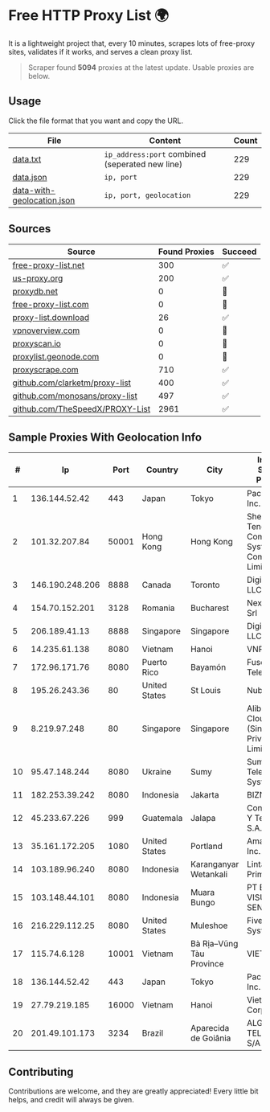 
# Free HTTP Proxy List 🌍

It is a lightweight project that, every 10 minutes, scrapes lots of free-proxy sites, validates if it works, and serves a clean proxy list.


> Scraper found **5094** proxies at the latest update. Usable proxies are below.

## Usage

Click the file format that you want and copy the URL.


|File|Content|Count|
|----|-------|-----|
|[data.txt](https://raw.githubusercontent.com/themiralay/Proxy-List-World/master/data.txt)|`ip_address:port` combined (seperated new line)|229|
|[data.json](https://raw.githubusercontent.com/themiralay/Proxy-List-World/master/data.json)|`ip, port`|229|
|[data-with-geolocation.json](https://raw.githubusercontent.com/themiralay/Proxy-List-World/master/data-with-geolocation.json)|`ip, port, geolocation`|229|

## Sources

|Source|Found Proxies|Succeed|
|------|-------------|-------|
|[free-proxy-list.net](https://free-proxy-list.net)|300|✅|
|[us-proxy.org](https://www.us-proxy.org)|200|✅|
|[proxydb.net](http://proxydb.net)|0|🚫|
|[free-proxy-list.com](https://free-proxy-list.com/?page=&port=&type%5B%5D=http&type%5B%5D=https&up_time=0&search=Search)|0|🚫|
|[proxy-list.download](https://www.proxy-list.download/HTTP)|26|✅|
|[vpnoverview.com](https://vpnoverview.com/privacy/anonymous-browsing/free-proxy-servers)|0|🚫|
|[proxyscan.io](https://www.proxyscan.io)|0|🚫|
|[proxylist.geonode.com](https://proxylist.geonode.com/api/proxy-list?limit=300&page=1&sort_by=lastChecked&sort_type=desc&protocols=http,https)|0|🚫|
|[proxyscrape.com](https://api.proxyscrape.com/v2/?request=displayproxies&protocol=http&timeout=10000&country=all&ssl=all&anonymity=all)|710|✅|
|[github.com/clarketm/proxy-list](https://raw.githubusercontent.com/clarketm/proxy-list/master/proxy-list-raw.txt)|400|✅|
|[github.com/monosans/proxy-list](https://raw.githubusercontent.com/monosans/proxy-list/main/proxies/http.txt)|497|✅|
|[github.com/TheSpeedX/PROXY-List](https://raw.githubusercontent.com/TheSpeedX/PROXY-List/master/http.txt)|2961|✅|


## Sample Proxies With Geolocation Info

|#|Ip|Port|Country|City|Internet Service Provider|
|-|--|----|-------|----|-------------------------|
|1|136.144.52.42|443|Japan|Tokyo|Packet Host, Inc.|
|2|101.32.207.84|50001|Hong Kong|Hong Kong|Shenzhen Tencent Computer Systems Company Limited|
|3|146.190.248.206|8888|Canada|Toronto|DigitalOcean, LLC|
|4|154.70.152.201|3128|Romania|Bucharest|NexonHost Srl|
|5|206.189.41.13|8888|Singapore|Singapore|DigitalOcean, LLC|
|6|14.235.61.138|8080|Vietnam|Hanoi|VNPT|
|7|172.96.171.76|8080|Puerto Rico|Bayamón|Fuse Telecom LLC|
|8|195.26.243.36|80|United States|St Louis|Nubes, LLC|
|9|8.219.97.248|80|Singapore|Singapore|Alibaba Cloud (Singapore) Private Limited|
|10|95.47.148.244|8080|Ukraine|Sumy|Sumski Telecom Systems Ltd|
|11|182.253.39.242|8080|Indonesia|Jakarta|BIZNET|
|12|45.233.67.226|999|Guatemala|Jalapa|Conectividad Y Tecnologia S.A.|
|13|35.161.172.205|1080|United States|Portland|Amazon.com, Inc.|
|14|103.189.96.240|8080|Indonesia|Karanganyar Wetankali|Lintas Data Prima, PT|
|15|103.148.44.101|8080|Indonesia|Muara Bungo|PT BUANA VISUALNET SENTRA|
|16|216.229.112.25|8080|United States|Muleshoe|Five Area Systems, LLC|
|17|115.74.6.128|10001|Vietnam|Bà Rịa–Vũng Tàu Province|VIETELxdsl|
|18|136.144.52.42|443|Japan|Tokyo|Packet Host, Inc.|
|19|27.79.219.185|16000|Vietnam|Hanoi|Viettel Corporation|
|20|201.49.101.173|3234|Brazil|Aparecida de Goiânia|ALGAR TELECOM S/A|



## Contributing

Contributions are welcome, and they are greatly appreciated! Every
little bit helps, and credit will always be given.

